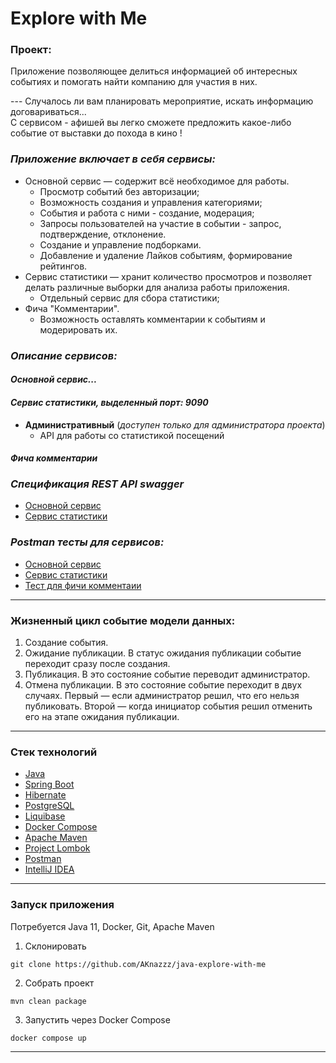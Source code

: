 # Explore with Me

### Проект:
<p>Приложение позволяющее делиться информацией об интересных событиях и 
помогать найти компанию для участия в них.</p>
---
Случалось ли вам планировать мероприятие, искать информацию договариваться... 
<br>С сервисом - афишей вы легко сможете предложить какое-либо событие от выставки до похода в кино !

### _Приложение включает в себя сервисы:_

- Основной сервис — содержит всё необходимое для работы.
    - Просмотр событий без авторизации;
    - Возможность создания и управления категориями;
    - События и работа с ними - создание, модерация;
    - Запросы пользователей на участие в событии - запрос, подтверждение, отклонение.
    - Создание и управление подборками.
    - Добавление и удаление Лайков событиям, формирование рейтингов.
- Сервис статистики — хранит количество просмотров и позволяет делать различные выборки для анализа работы приложения.
    - Отдельный сервис для сбора статистики;
- Фича "Комментарии".
    - Возможность оставлять комментарии к событиям и модерировать их.

### _Описание сервисов:_

#### _Основной сервис..._

#### _Сервис статистики, выделенный порт: 9090_

- **Административный** (_доступен только для администратора проекта_)
    - API для работы со статистикой посещений

#### _Фича комментарии_


### _Спецификация REST API swagger_

- [Основной сервис](https://raw.githubusercontent.com/yandex-praktikum/java-explore-with-me/main/ewm-main-service-spec.json)
- [Сервис статистики](https://raw.githubusercontent.com/yandex-praktikum/java-explore-with-me/main/ewm-stats-service-spec.json)

### _Postman тесты для сервисов:_

- [Основной сервис](https://github.com/yandex-praktikum/java-explore-with-me/blob/main_svc/postman/ewm-main-service.json)
- [Сервис статистики](https://github.com/yandex-praktikum/java-explore-with-me/blob/stat_svc/postman/ewm-stat-service.json)
- [Тест для фичи комментаии]()
---
### Жизненный цикл событие модели данных:
1. Создание события.
2. Ожидание публикации. В статус ожидания публикации событие переходит сразу после создания.
3. Публикация. В это состояние событие переводит администратор.
4. Отмена публикации. В это состояние событие переходит в двух случаях. Первый — если администратор решил, что его нельзя публиковать. Второй — когда инициатор события решил отменить его на этапе ожидания публикации.
---
### Стек технологий
+ [Java](https://www.java.com/)
+ [Spring Boot](https://spring.io/projects/spring-boot)
+ [Hibernate](https://hibernate.org)
+ [PostgreSQL](https://www.postgresql.org)
+ [Liquibase](https://www.liquibase.org)
+ [Docker Compose](https://www.docker.com)
+ [Apache Maven](https://maven.apache.org)
+ [Project Lombok](https://projectlombok.org)
+ [Postman](https://www.postman.com)
+ [IntelliJ IDEA](https://www.jetbrains.com/ru-ru/idea/)

---
### Запуск приложения
Потребуется Java 11, Docker, Git, Apache Maven

1. Склонировать
```shell
git clone https://github.com/AKnazzz/java-explore-with-me
```
2. Собрать проект
```shell
mvn clean package
```
3. Запустить через Docker Compose
```shell
docker compose up
```
---